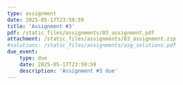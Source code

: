 ```yaml
---
type: assignment
date: 2025-05-17T23:59:59
title: 'Assignment #3'
pdf: /static_files/assignments/03_assignment.pdf
attachment: /static_files/assignments/03_assignment.zip
#solutions: /static_files/assignments/asg_solutions.pdf
due_event: 
    type: due
    date: 2025-05-17T23:59:59
    description: 'Assignment #3 due'
---
```

